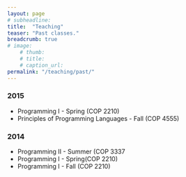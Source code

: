 ```yaml
---
layout: page
# subheadline:
title:  "Teaching"
teaser: "Past classes."
breadcrumb: true
# image:
    # thumb:
    # title:
    # caption_url:
permalink: "/teaching/past/"
---
```


### 2015
- Programming I - Spring (COP 2210)
- Principles of Programming Languages - Fall (COP 4555)

### 2014
- Programming II - Summer (COP 3337
- Programming I - Spring(COP 2210)
- Programming I - Fall (COP 2210)
